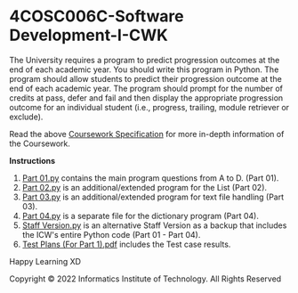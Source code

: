 # 4COSC006C-Software Development-I-CWK

The University requires a program to predict progression outcomes at the end of each academic
year. You should write this program in Python. The program should allow students to predict their progression outcome at the end of each academic year. The program should prompt for the number of credits at pass, defer and fail and then display the appropriate progression outcome for an individual student (i.e.,
progress, trailing, module retriever or exclude).

Read the above [Coursework Specification](https://github.com/AhmedAamil/SD1-Coursework/blob/MAIN/Coursework%20Specification.pdf) for more in-depth information of the Coursework. 

**Instructions**
1. [Part 01.py](https://github.com/AhmedAamil/SD1-Coursework/blob/MAIN/Part%2001.py) contains the main program questions from A to D. (Part 01).
2. [Part 02.py](https://github.com/AhmedAamil/SD1-Coursework/blob/MAIN/Part%2002.py) is an additional/extended program for the List (Part 02).
3. [Part 03.py](https://github.com/AhmedAamil/SD1-Coursework/blob/MAIN/Part%2003.py) is an additional/extended program for text file handling (Part 03).
4. [Part 04.py](https://github.com/AhmedAamil/SD1-Coursework/blob/MAIN/Part%2004.py) is a separate file for the dictionary program (Part 04).
5. [Staff Version.py](https://github.com/AhmedAamil/SD1-Coursework/blob/MAIN/Staff%20Version.py) is an alternative Staff Version as a backup that includes the ICW's entire Python code (Part 01 - Part 04).
6. [Test Plans (For Part 1).pdf](https://github.com/AhmedAamil/SD1-Coursework/blob/MAIN/Coursework%20Specification.pdf) includes the Test case results.

Happy Learning XD

Copyright © 2022 Informatics Institute of Technology. All Rights Reserved
